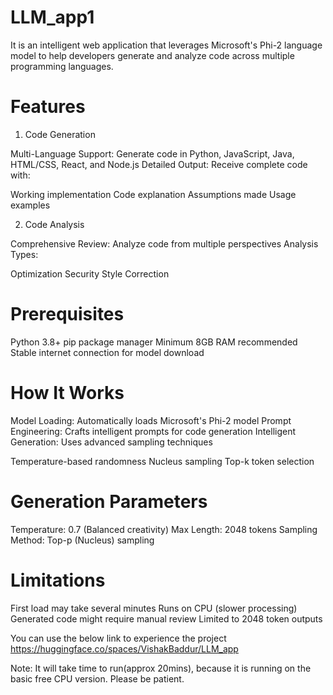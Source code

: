 # LLM_app1
It is an intelligent web application that leverages Microsoft's Phi-2 language model to help developers generate and analyze code across multiple programming languages. 

# Features
1. Code Generation

Multi-Language Support: Generate code in Python, JavaScript, Java, HTML/CSS, React, and Node.js
Detailed Output: Receive complete code with:

Working implementation
Code explanation
Assumptions made
Usage examples

2. Code Analysis

Comprehensive Review: Analyze code from multiple perspectives
Analysis Types:

Optimization
Security
Style
Correction

# Prerequisites

Python 3.8+
pip package manager
Minimum 8GB RAM recommended
Stable internet connection for model download

# How It Works

Model Loading: Automatically loads Microsoft's Phi-2 model
Prompt Engineering: Crafts intelligent prompts for code generation
Intelligent Generation: Uses advanced sampling techniques

Temperature-based randomness
Nucleus sampling
Top-k token selection

# Generation Parameters

Temperature: 0.7 (Balanced creativity)
Max Length: 2048 tokens
Sampling Method: Top-p (Nucleus) sampling

# Limitations

First load may take several minutes
Runs on CPU (slower processing)
Generated code might require manual review
Limited to 2048 token outputs

You can use the below link to experience the project
https://huggingface.co/spaces/VishakBaddur/LLM_app

Note: It will take time to run(approx 20mins), because it is running on the basic free CPU version.
Please be patient.
